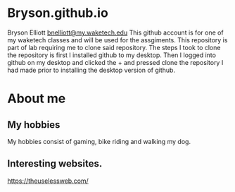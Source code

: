 # Bryson.github.io
Bryson Elliott bnelliott@my.waketech.edu
This github account is for one of my waketech classes and will be used for the assgiments.
This repository is part of lab requiring me to clone said repository.
The steps I took to clone the repository is first I installed github to my desktop. Then I logged into github on my desktop and clicked the + and pressed clone the repository I had made prior to installing the desktop version of github. 
# About me
## My hobbies
My hobbies consist of gaming, bike riding and walking my dog.
## Interesting websites.
https://theuselessweb.com/
